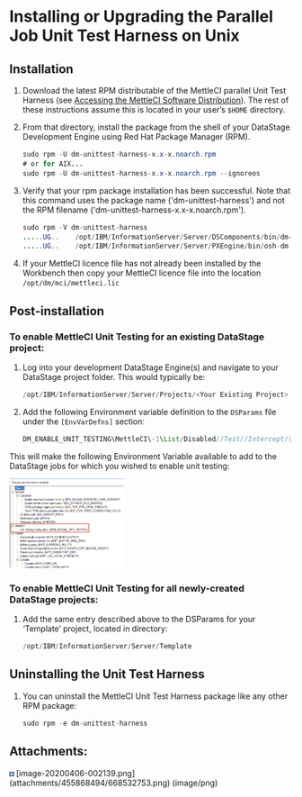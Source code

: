 # Installing or Upgrading the Parallel Job Unit Test Harness on Unix

## Installation

1.  Download the latest RPM distributable of the MettleCI parallel Unit
    Test Harness (see
    <a href="Accessing_the_MettleCI_Software_Distribution"
    data-linked-resource-id="1565687876" data-linked-resource-version="1"
    data-linked-resource-type="page">Accessing the MettleCI Software
    Distribution</a>). The rest of these instructions assume this is
    located in your user’s `$HOME` directory.

2.  From that directory, install the package from the shell of your
    DataStage Development Engine using Red Hat Package Manager (RPM).

    ``` java
    sudo rpm -U dm-unittest-harness-x.x-x.noarch.rpm
    # or for AIX...
    sudo rpm -U dm-unittest-harness-x.x-x.noarch.rpm --ignoreos
    ```

3.  Verify that your rpm package installation has been successful. Note
    that this command uses the package name ('dm-unittest-harness') and
    not the RPM filename ('dm-unittest-harness-x.x-x.noarch.rpm').

    ``` java
    sudo rpm -V dm-unittest-harness
    .....UG..    /opt/IBM/InformationServer/Server/DSComponents/bin/dm-unittest-harness-1.0-219.jar
    .....UG..    /opt/IBM/InformationServer/Server/PXEngine/bin/osh-dm
    ```

4.  If your MettleCI licence file has not already been installed by the
    Workbench then copy your MettleCI licence file into the location
    `/opt/dm/mci/mettleci.lic`

## Post-installation

### To enable MettleCI Unit Testing for an existing DataStage project:

1.  Log into your development DataStage Engine(s) and navigate to your
    DataStage project folder. This would typically be:

    ``` java
    /opt/IBM/InformationServer/Server/Projects/<Your Existing Project>
    ```

2.  Add the following Environment variable definition to the `DSParams`
    file under the `[EnvVarDefns]` section:

    ``` java
    DM_ENABLE_UNIT_TESTING\MettleCI\-1\List/Disabled//Test//Intercept/\Disabled\3\Project\Unit Testing Configuration\
    ```

This will make the following Environment Variable available to add to
the DataStage jobs for which you wished to enable unit testing:

<img src="attachments/455868494/668532753.png?width=204"
class="image-center" loading="lazy"
data-image-src="attachments/455868494/668532753.png" data-height="760"
data-width="974" data-unresolved-comment-count="0"
data-linked-resource-id="668532753" data-linked-resource-version="1"
data-linked-resource-type="attachment"
data-linked-resource-default-alias="image-20200406-002139.png"
data-base-url="https://datamigrators.atlassian.net/wiki"
data-linked-resource-content-type="image/png"
data-linked-resource-container-id="455868494"
data-linked-resource-container-version="25"
data-media-id="d527e98b-1e0a-4888-9ab3-7942ddb8bfab"
data-media-type="file" width="204" />

### To enable MettleCI Unit Testing for all newly-created DataStage projects:

1.  Add the same entry described above to the DSParams for your
    ‘Template’ project, located in directory:

    ``` java
    /opt/IBM/InformationServer/Server/Template
    ```

## Uninstalling the Unit Test Harness

1.  You can uninstall the MettleCI Unit Test Harness package like any
    other RPM package:

    ``` java
    sudo rpm -e dm-unittest-harness
    ```

## Attachments:

<img src="images/icons/bullet_blue.gif" width="8" height="8" />
[image-20200406-002139.png](attachments/455868494/668532753.png)
(image/png)  
